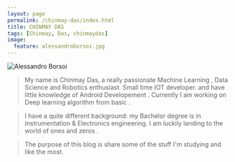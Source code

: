 ```yaml
---
layout: page
permalink: /chinmay-das/index.html
title: CHINMAY DAS
tags: [Chinmay, Das, chinmaydas]
image:
  feature: alessandroborsoi.jpg
---
```

  <img class="image-circle" style="padding-right: 20px" src="{{ site.url }}/images/alessandroborsoi.jpg" alt="Alessandro Borsoi">


>My name is Chinmay Das, a really passionate Machine Learning , Data Science  and Robotics enthusiast. Small time IOT developer.
and have little knowledge of Android Developement . 
Currently I am working on Deep learning algorithm from basic .
 
>I have a quite different background: my Bachelor degree is in Instrumentation & Electronics engineering. I am luckily landing to the world of ones and zeros  . 



>The purpose of this blog is share some of the stuff I'm studying and like the most.

